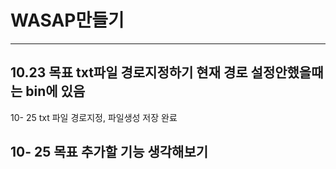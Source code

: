 # WASAP만들기

---
10.23 목표 txt파일 경로지정하기 현재 경로 설정안했을때는 bin에 있음
---
10- 25 txt 파일 경로지정, 파일생성 저장 완료

10- 25 목표 추가할 기능 생각해보기
---
